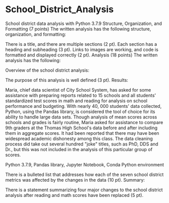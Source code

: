 # School_District_Analysis
School district data analysis with Python 3.7.9
Structure, Organization, and Formatting (7 points)
The written analysis has the following structure, organization, and formatting:

There is a title, and there are multiple sections (2 pt).
Each section has a heading and subheading (3 pt).
Links to images are working, and code is formatted and displayed correctly (2 pt).
Analysis (18 points)
The written analysis has the following:

Overview of the school district analysis:

The purpose of this analysis is well defined (3 pt).
Results:

Maria, chief data scientist of City School System, has asked for some assistance with preparing reports related to 15 schools and all students' standardized test scores in math
and reading for analysis on school performance and budgeting.  With nearly 40, 000 students' data collected, Python, using the Pandas library, is considered the tool of choice for
its ability to handle large data sets.  Though analysis of mean scores across schools and grades is fairly routine, Maria asked for assistance to compare 9th graders at the Thomas High School's data before and after including them in aggregate scores.  It had been reported that there may have been widespread academic dishonesty among this class.  The data cleaning process did take out several hundred "joke" titles, such as PhD, DDS and Dr., but this was not included in the analysis of this particular group of scores.

Python 3.7.9, Pandas library, Jupyter Notebook, Conda Python environment

There is a bulleted list that addresses how each of the seven school district metrics was affected by the changes in the data (10 pt).
Summary:

There is a statement summarizing four major changes to the school district analysis after reading and math scores have been replaced (5 pt).

